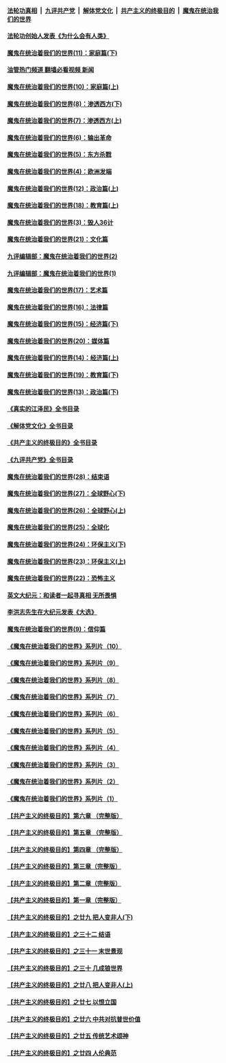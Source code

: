 ####  [法轮功真相](../../../../basic/blob/master/README.md?t=02132012) &nbsp;|&nbsp; [九评共产党](../../../../9ping.md/blob/master/README.md?t=02132012) &nbsp;|&nbsp; [解体党文化](../../../../jtdwh.md/blob/master/README.md?t=02132012)  &nbsp;|&nbsp; [共产主义的终极目的](../../../../gczydzjmd.md/blob/master/README.md?t=02132012) &nbsp;|&nbsp; [魔鬼在统治我们的世界](../../../../mgztzwmdsj.md/blob/master/README.md?t=02132012) 

#### [法轮功创始人发表《为什么会有人类》](../pages/nsc422/n13912117.md?t=02132012) 

#### [魔鬼在统治着我们的世界(11)：家庭篇(下)](../pages/nsc422/n10440961.md?t=02132012) 

#### [油管热门频道 翻墙必看视频 新闻](http://129.146.143.75:81/youtube.html?02132012)

#### [魔鬼在统治着我们的世界(10)：家庭篇(上)](../pages/nsc422/n10435448.md?t=02132012) 

#### [魔鬼在统治着我们的世界(8)：渗透西方(下)](../pages/nsc422/n10429603.md?t=02132012) 

#### [魔鬼在统治着我们的世界(7)：渗透西方(上)](../pages/nsc422/n10426013.md?t=02132012) 

#### [魔鬼在统治着我们的世界(6)：输出革命](../pages/nsc422/n10421536.md?t=02132012) 

#### [魔鬼在统治着我们的世界(5)：东方杀戮](../pages/nsc422/n10417707.md?t=02132012) 

#### [魔鬼在统治着我们的世界(4)：欧洲发端](../pages/nsc422/n10414890.md?t=02132012) 

#### [魔鬼在统治着我们的世界(12)：政治篇(上)](../pages/nsc422/n10444576.md?t=02132012) 

#### [魔鬼在统治着我们的世界(18)：教育篇(上)](../pages/nsc422/n10526970.md?t=02132012) 

#### [魔鬼在统治着我们的世界(3)：毁人36计](../pages/nsc422/n10411583.md?t=02132012) 

#### [魔鬼在统治着我们的世界(21)：文化篇](../pages/nsc422/n10597706.md?t=02132012) 

#### [九评编辑部：魔鬼在统治着我们的世界(2)](../pages/nsc422/n10410036.md?t=02132012) 

#### [九评编辑部：魔鬼在统治着我们的世界(1)](../pages/nsc422/n10406825.md?t=02132012) 

#### [魔鬼在统治着我们的世界(17)：艺术篇](../pages/nsc422/n10499093.md?t=02132012) 

#### [魔鬼在统治着我们的世界(16)：法律篇](../pages/nsc422/n10485969.md?t=02132012) 

#### [魔鬼在统治着我们的世界(15)：经济篇(下)](../pages/nsc422/n10469975.md?t=02132012) 

#### [魔鬼在统治着我们的世界(20)：媒体篇](../pages/nsc422/n10586579.md?t=02132012) 

#### [魔鬼在统治着我们的世界(14)：经济篇(上)](../pages/nsc422/n10457370.md?t=02132012) 

#### [魔鬼在统治着我们的世界(19)：教育篇(下)](../pages/nsc422/n10564808.md?t=02132012) 

#### [魔鬼在统治着我们的世界(13)：政治篇(下)](../pages/nsc422/n10448270.md?t=02132012) 

#### [《真实的江泽民》全书目录](../pages/nsc422/n13721399.md?t=02132012) 

#### [《解体党文化》全书目录](../pages/nsc422/n13721157.md?t=02132012) 

#### [《共产主义的终极目的》全书目录](../pages/nsc422/n13721048.md?t=02132012) 

#### [《九评共产党》全书目录](../pages/nsc422/n13708085.md?t=02132012) 

#### [魔鬼在统治着我们的世界(28)：结束语](../pages/nsc422/n10936246.md?t=02132012) 

#### [魔鬼在统治着我们的世界(27)：全球野心(下)](../pages/nsc422/n10928319.md?t=02132012) 

#### [魔鬼在统治着我们的世界(26)：全球野心(上)](../pages/nsc422/n10900318.md?t=02132012) 

#### [魔鬼在统治着我们的世界(25)：全球化](../pages/nsc422/n10788205.md?t=02132012) 

#### [魔鬼在统治着我们的世界(24)：环保主义(下)](../pages/nsc422/n10695307.md?t=02132012) 

#### [魔鬼在统治着我们的世界(23)：环保主义(上)](../pages/nsc422/n10688613.md?t=02132012) 

#### [魔鬼在统治着我们的世界(22)：恐怖主义](../pages/nsc422/n10614727.md?t=02132012) 

#### [英文大纪元：和读者一起寻真相 无所畏惧](../pages/nsc422/n12542027.md?t=02132012) 

#### [李洪志先生在大纪元发表《大选》](../pages/nsc422/n12534746.md?t=02132012) 

#### [魔鬼在统治着我们的世界(9)：信仰篇](../pages/nsc422/n10432159.md?t=02132012) 

#### [《魔鬼在统治着我们的世界》系列片（10）](../pages/nsc422/n12292670.md?t=02132012) 

#### [《魔鬼在统治着我们的世界》系列片（9）](../pages/nsc422/n12290859.md?t=02132012) 

#### [《魔鬼在统治着我们的世界》系列片（8）](../pages/nsc422/n12287445.md?t=02132012) 

#### [《魔鬼在统治着我们的世界》系列片（7）](../pages/nsc422/n12283425.md?t=02132012) 

#### [《魔鬼在统治着我们的世界》系列片（6）](../pages/nsc422/n12282314.md?t=02132012) 

#### [《魔鬼在统治着我们的世界》系列片（5）](../pages/nsc422/n12281419.md?t=02132012) 

#### [《魔鬼在统治着我们的世界》系列片（4）](../pages/nsc422/n12274024.md?t=02132012) 

#### [《魔鬼在统治着我们的世界》系列片（3）](../pages/nsc422/n12271322.md?t=02132012) 

#### [《魔鬼在统治着我们的世界》系列片（2）](../pages/nsc422/n12269049.md?t=02132012) 

#### [《魔鬼在统治着我们的世界》系列片（1）](../pages/nsc422/n12267575.md?t=02132012) 

#### [【共产主义的终极目的】第六章 （完整版）](../pages/nsc422/n11428913.md?t=02132012) 

#### [【共产主义的终极目的】第五章 （完整版）](../pages/nsc422/n11428912.md?t=02132012) 

#### [【共产主义的终极目的】第四章 （完整版）](../pages/nsc422/n11428907.md?t=02132012) 

#### [【共产主义的终极目的】第三章（完整版）](../pages/nsc422/n11428848.md?t=02132012) 

#### [【共产主义的终极目的】第二章（完整版）](../pages/nsc422/n11428831.md?t=02132012) 

#### [【共产主义的终极目的】第一章（完整版）](../pages/nsc422/n11417651.md?t=02132012) 

#### [【共产主义的终极目的】之廿九 把人变非人(下)](../pages/nsc422/n11344140.md?t=02132012) 

#### [【共产主义的终极目的】之三十二 结语](../pages/nsc422/n11360535.md?t=02132012) 

#### [【共产主义的终极目的】之三十一 末世景观](../pages/nsc422/n11351129.md?t=02132012) 

#### [【共产主义的终极目的】之三十 几成狼世界](../pages/nsc422/n11348280.md?t=02132012) 

#### [【共产主义的终极目的】之廿八 把人变非人(上)](../pages/nsc422/n11340492.md?t=02132012) 

#### [【共产主义的终极目的】之廿七 以恨立国](../pages/nsc422/n11336944.md?t=02132012) 

#### [【共产主义的终极目的】之廿六 中共对抗普世价值](../pages/nsc422/n11324785.md?t=02132012) 

#### [【共产主义的终极目的】之廿五 传统艺术颂神](../pages/nsc422/n11296396.md?t=02132012) 

#### [【共产主义的终极目的】之廿四 人伦典范](../pages/nsc422/n11296397.md?t=02132012) 

<img src='http://gfw-breaker.win/goodnews/indexes/nsc422.md' width='0px' height='0px'/>
